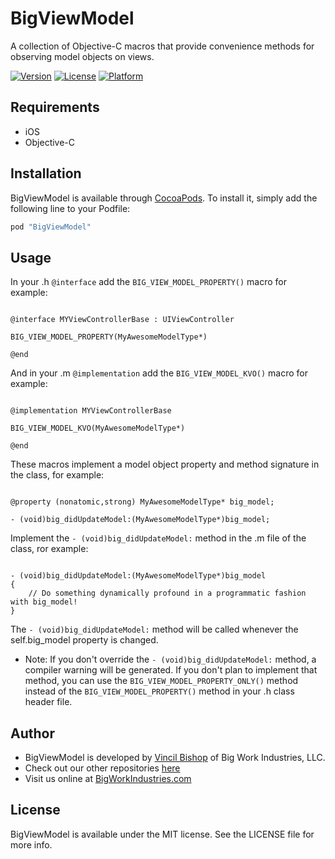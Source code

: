 # BigViewModel
A collection of Objective-C macros that provide convenience methods for observing model objects on views.

[![Version](https://img.shields.io/cocoapods/v/BigViewModel.svg?style=flat)](http://cocoapods.org/pods/BigViewModel)
[![License](https://img.shields.io/cocoapods/l/BigViewModel.svg?style=flat)](http://cocoapods.org/pods/BigViewModel)
[![Platform](https://img.shields.io/cocoapods/p/BigViewModel.svg?style=flat)](http://cocoapods.org/pods/BigViewModel)

## Requirements

* iOS
* Objective-C

## Installation

BigViewModel is available through [CocoaPods](http://cocoapods.org). To install
it, simply add the following line to your Podfile:

```ruby
pod "BigViewModel"
```

## Usage

In your .h ``` @interface ``` add the ``` BIG_VIEW_MODEL_PROPERTY() ``` macro for example:

```objc

@interface MYViewControllerBase : UIViewController

BIG_VIEW_MODEL_PROPERTY(MyAwesomeModelType*)

@end

```

And in your .m ``` @implementation ``` add the ``` BIG_VIEW_MODEL_KVO() ``` macro for example:

```objc

@implementation MYViewControllerBase

BIG_VIEW_MODEL_KVO(MyAwesomeModelType*)

@end

```

These macros implement a model object property and method signature in the class, for example:

```objc

@property (nonatomic,strong) MyAwesomeModelType* big_model;

- (void)big_didUpdateModel:(MyAwesomeModelType*)big_model;

```

Implement the ``` - (void)big_didUpdateModel: ``` method in the .m file of the class, ror example: 

```objc

- (void)big_didUpdateModel:(MyAwesomeModelType*)big_model
{
    // Do something dynamically profound in a programmatic fashion with big_model!
}

```

The ``` - (void)big_didUpdateModel: ``` method will be called whenever the self.big_model property is changed.

* Note: If you don't override the ``` - (void)big_didUpdateModel: ``` method, a compiler warning will be generated. If you don't plan to implement that method, you can use the ``` BIG_VIEW_MODEL_PROPERTY_ONLY() ``` method instead of the ``` BIG_VIEW_MODEL_PROPERTY() ``` method in your .h class header file. 


## Author

* BigViewModel is developed by [Vincil Bishop](mailto:vincil@bigworkindustries.com) of Big Work Industries, LLC. 
* Check out our other repositories [here](https://github.com/BigWorkIndustries)
* Visit us online at [BigWorkIndustries.com](http://www.bigworkindustries.com)


## License

BigViewModel is available under the MIT license. See the LICENSE file for more info.
